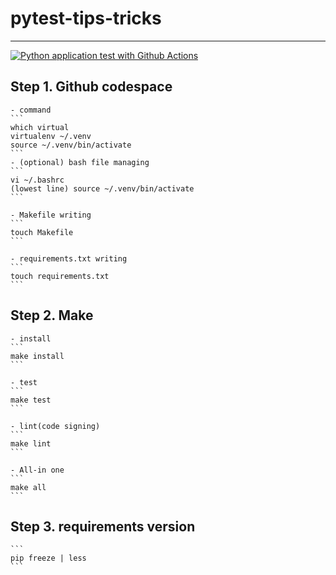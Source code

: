 # pytest-tips-tricks
---

[![Python application test with Github Actions](https://github.com/complexhhs/pytest-tips-tricks/actions/workflows/testing-ci.yml/badge.svg)](https://github.com/complexhhs/pytest-tips-tricks/actions/workflows/testing-ci.yml)

## Step 1. Github codespace 
    - command
    ```
    which virtual
    virtualenv ~/.venv
    source ~/.venv/bin/activate
    ```
    - (optional) bash file managing
    ```
    vi ~/.bashrc
    (lowest line) source ~/.venv/bin/activate
    ```

    - Makefile writing
    ```
    touch Makefile
    ```

    - requirements.txt writing
    ```
    touch requirements.txt
    ```

## Step 2. Make
    - install
    ```
    make install
    ```

    - test
    ```
    make test
    ```

    - lint(code signing)
    ```
    make lint
    ```

    - All-in one
    ```
    make all
    ```
    
## Step 3. requirements version
    ```
    pip freeze | less
    ```


